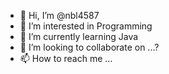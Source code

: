 - 👋 Hi, I’m @nbl4587
- 👀 I’m interested in Programming
- 🌱 I’m currently learning Java
- 💞️ I’m looking to collaborate on ...?
- 📫 How to reach me ...

<!---
nbl4587/nbl4587 is a ✨ special ✨ repository because its `README.md` (this file) appears on your GitHub profile.
You can click the Preview link to take a look at your changes.
--->
